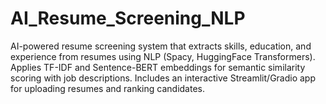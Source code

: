 # AI_Resume_Screening_NLP
AI-powered resume screening system that extracts skills, education, and experience from resumes using NLP (Spacy, HuggingFace Transformers). Applies TF-IDF and Sentence-BERT embeddings for semantic similarity scoring with job descriptions. Includes an interactive Streamlit/Gradio app for uploading resumes and ranking candidates.
